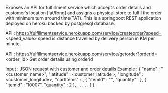 Exposes an API for fulfillment service which accepts order details and customer’s location [lat/long] and assigns a physical store to fulfil the order with minimum turn around time(TAT).
This is a springboot REST application deployed on heroku backed by postgresql database.

API : https://fulfillmentservice.herokuapp.com/service/createorder?speed=<speed_value>
speed is distance travelled by delivery person in KM per minute.

API : https://fulfillmentservice.herokuapp.com/service/getorder?orderid=<order_id>
Get order details using orderid

Input : JSON request with customer and order details
Example :
{
   "name" : "<customer_name>",
   "latitude" : <customer_latitude>,
   "longitude" : <customer_longitude>,
   "cartItems" : [
		{
			"itemId" : "<itemid>",
			"quantity" : <quantity>
		},
		{
			"itemId" : "I0007",
			"quantity" : 2
		},
		.
		.
		.
		.
		.
	]
}